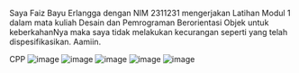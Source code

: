 Saya Faiz Bayu Erlangga dengan NIM 2311231 mengerjakan Latihan Modul 1 dalam mata kuliah Desain dan Pemrograman Berorientasi Objek untuk keberkahanNya maka saya tidak melakukan kecurangan seperti yang telah dispesifikasikan. Aamiin.

CPP
![image](https://github.com/user-attachments/assets/88465d60-1148-4a9b-8c10-4f437d4b907d)
![image](https://github.com/user-attachments/assets/00fda6d1-af3c-4f5c-a412-bfea19116a56)
![image](https://github.com/user-attachments/assets/7fbd01dc-7633-4040-8b85-ffe8747ab369)
![image](https://github.com/user-attachments/assets/adc763a8-6880-4433-ba4c-a74c22bb1ce7)
![image](https://github.com/user-attachments/assets/9566ce06-e14e-4f18-a6bf-9f24cfba9274)



